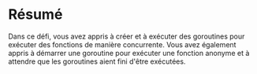 # Résumé

Dans ce défi, vous avez appris à créer et à exécuter des goroutines pour exécuter des fonctions de manière concurrente. Vous avez également appris à démarrer une goroutine pour exécuter une fonction anonyme et à attendre que les goroutines aient fini d'être exécutées.
